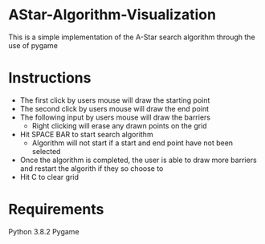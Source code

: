 # AStar-Algorithm-Visualization
This is a simple implementation of the A-Star search algorithm through the use of pygame

# Instructions
- The first click by users mouse will draw the starting point
- The second click by users mouse will draw the end point
- The following input by users mouse will draw the barriers
    - Right clicking will erase any drawn points on the grid
- Hit SPACE BAR to start search algorithm
    - Algorithm will not start if a start and end point have not been selected
- Once the algorithm is completed, the user is able to draw more barriers and restart the algorith if they so choose to
- Hit C to clear grid

# Requirements
Python 3.8.2
Pygame

